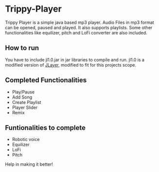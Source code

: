# Trippy-Player
Trippy Player is a simple java based mp3 player. Audio Files in mp3 format can be opened, paused and played. It also supports playlists. Some other functionalities like equilizer, pitch and LoFi converter are also included. 

## How to run
You have to include jl1.0.jar in jar libraries to compile and run. jl1.0 is a modified version of [JLayer](https://github.com/umjammer/jlayer), modified to fit for this projects scope.

## Completed Functionalities
- Play/Pause
- Add Song
- Create Playlist
- Player Slider
- Remix

## Funtionalities to complete
- Robotic voice
- Equilizer
- LoFi
- Pitch

Help in making it better!
